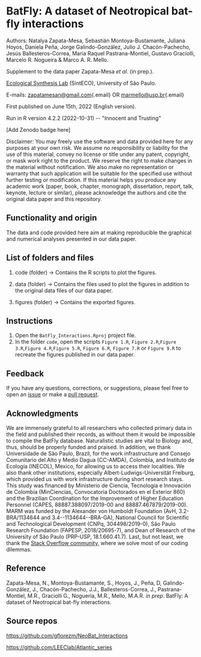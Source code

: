 # BatFly: A dataset of Neotropical bat-fly interactions

Authors: Natalya Zapata-Mesa, Sebastián Montoya-Bustamante, Juliana Hoyos, Daniela Peña, Jorge Galindo-González, Julio J. Chacón-Pachecho, Jesús Ballesteros-Correa, Maria Raquel Pastrana-Montiel, Gustavo Graciolli, Marcelo R. Nogueira & Marco A. R. Mello.

Supplement to the data paper Zapata-Mesa *et al*. (in prep.).

[Ecological Synthesis Lab](https://marcomellolab.wordpress.com) (SintECO), University of São Paulo.

E-mails: [zapatamesan\@gmail.com](mailto:zapatamesan@gmail.com){.email} OR [marmello\@usp.br](mailto:marmello@usp.br){.email}

First published on June 15th, 2022 (English version).

Run in R version 4.2.2 (2022-10-31) -- "Innocent and Trusting"

[Add Zenodo badge here]

Disclaimer: You may freely use the software and data provided here for any purposes at your own risk. We assume no responsibility or liability for the use of this material, convey no license or title under any patent, copyright, or mask work right to the product. We reserve the right to make changes in the material without notification. We also make no representation or warranty that such application will be suitable for the specified use without further testing or modification. If this material helps you produce any academic work (paper, book, chapter, monograph, dissertation, report, talk, keynote, lecture or similar), please acknowledge the authors and cite the original data paper and this repository.

## Functionality and origin

The data and code provided here aim at making reproducible the graphical and numerical analyses presented in our data paper.

## List of folders and files

1.  code (folder) -\> Contains the R scripts to plot the figures.

2.  data (folder) -\> Contains the files used to plot the figures in addition to the original data files of our data paper.

3.  figures (folder) -\> Contains the exported figures.

## Instructions

1.  Open the `BatFly_Interactions.Rproj` project file.
2.  In the folder `code`, open the scripts `Figure 1.R`, `Figure 2.R`,`Figure 3.R`,`Figure 4.R`,`Figure 5.R`, `Figure 6.R`, `Figure 7.R` or `Figure 9.R` to recreate the figures published in our data paper.

## Feedback

If you have any questions, corrections, or suggestions, please feel free to open an [issue](https://github.com/NatalyaZapata/BatFly_Interactions/issues) or make a [pull request](https://github.com/NatalyaZapata/BatFly_Interactions/pulls).

## Acknowledgments

We are immensely grateful to all researchers who collected primary data in the field and published their records, as without them it would be impossible to compile the BatFly database. Naturalistic studies are vital to Biology and, thus, should be properly funded and praised. In addition, we thank Universidade de São Paulo, Brazil, for the work infrastructure and Consejo Comunitario del Alto y Medio Dagua (CC-AMDA), Colombia, and Instituto de Ecología (INECOL), Mexico, for allowing us to access their localities. We also thank other institutions, especially Albert-Ludwigs-Universität Freiburg, which provided us with work infrastructure during short research stays. This study was financed by Ministerio de Ciencia, Tecnología e Innovación de Colombia (MinCiencias, Convocatoria Doctorados en el Exterior 860) and the Brazilian Coordination for the Improvement of Higher Education Personnel (CAPES, 88887.388097/2019-00 and 88887.467879/2019-00). MARM was funded by the Alexander von Humboldt Foundation (AvH, 3.2-BRA/1134644 and 3.4--1134644--BRA-GA), National Council for Scientific and Technological Development (CNPq, 304498/2019-0), São Paulo Research Foundation (FAPESP, 2018/20695-7), and Dean of Research of the University of São Paulo (PRP-USP, 18.1.660.41.7). Last, but not least, we thank the [Stack Overflow community](https://stackoverflow.com), where we solve most of our coding dilemmas.

## Reference

Zapata-Mesa, N., Montoya-Bustamante, S., Hoyos, J., Peña, D, Galindo-González, J., Chacón-Pachecho, J.J., Ballesteros-Correa, J., Pastrana-Montiel, M.R., Graciolli G., Nogueria, M.R., Mello, M.A.R. *in prep*. BatFly: A dataset of Neotropical bat-fly interactions.

## Source repos

<https://github.com/gflorezm/NeoBat_Interactions>

<https://github.com/LEEClab/Atlantic_series>
